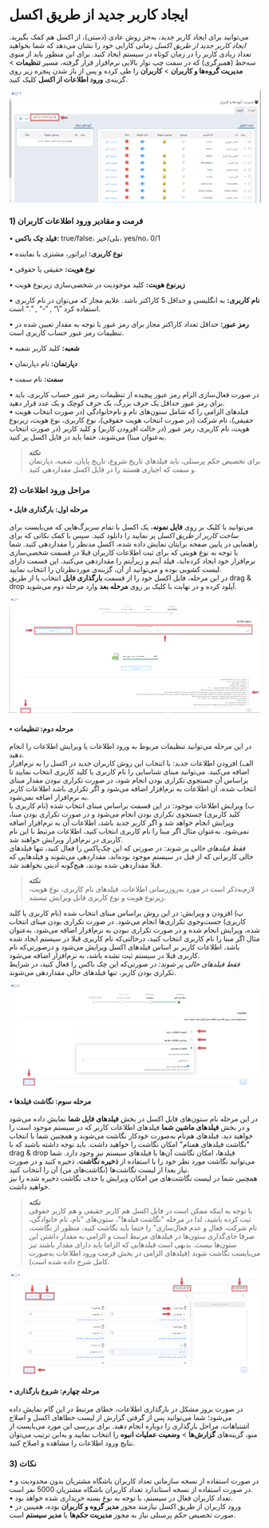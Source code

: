 # ایجاد کاربر جدید از طریق اکسل

می‌توانید برای ایجاد کاربر جدید، به‌جز روش عادی (دستی)، از اکسل هم کمک بگیرید. *ایجاد کاربر جدید از طریق اکسل* زمانی کارایی خود را نشان می‌دهد که شما بخواهید تعداد زیادی کاربر را در زمان کوتاه در سیستم ایجاد کنید. برای این منظور باید از منوی سه‌خط (همبرگری) که در سمت چپ نوار بالایی نرم‌افزار قرار گرفته، مسیر **تنظیمات** > **مدیریت گروه‌ها و کاربران** > **کاربران**  را طی کرده و پس از باز شدن پنجره زیر روی گزینه‌ی **ورود اطلاعات از اکسل** کلیک کنید.<br>

![ورود اطلاعات کاربران جدید از طریق اکسل](EnteringInformationOfNewUsersThroughExcel.png)

### 1) فرمت و مقادیر ورود اطلاعات کاربران
 
•	**فیلد چک باکس:** true/false، بلی/خیر، yes/no، 0/1

•	**نوع‌ کاربری:** اپراتور، مشتری یا نماینده 

•	**نوع هویت:** حقیقی یا حقوقی 

•	**زیرنوع هویت:** کلید موجودیت در شخصی‌سازی زیرنوع هویت

•	**نام کاربری:** به انگلیسی و حداقل 5 کاراکتر باشد. علایم مجاز که می‌توان در نام کاربری استفاده کرد ”\“ , ”-“ , ”.“ است.

•	**رمز عبور:** حداقل تعداد کاراکتر مجاز برای رمز عبور با توجه به مقدار تعیین شده در تنظیمات رمز عبور حساب کاربری است.

•	**شعبه:** کلید کاربر شعبه 

•	**دپارتمان:** نام دپارتمان 

•	**سمت:** نام سمت 

•	در صورت فعال‌سازی الزام رمز عبور پیچیده از تنظیمات رمز عبور حساب کاربری، باید برای رمز عبور حداقل یک حرف بزرگ، یک حرف کوچک و یک عدد قرار دهید.<br>
•	فیلدهای الزامی را که شامل ستون‌های نام و نام‌خانوادگی (در صورت انتخاب هویت حقیقی)، نام شرکت (در صورت انتخاب هویت حقوقی)، نوع کاربری، نوع هویت، زیرنوع هویت، نام کاربری، رمز عبور (در حالت افزودن کاربر) و کلید کاربر (در صورت انتخاب به‌عنوان مبنا) می‌شوند، حتما باید در فایل اکسل پر کنید.

> **نکته**<br>
برای تخصیص حکم پرسنلی، باید فیلدهای تاریخ شروع، تاریخ پایان، شعبه، دپارتمان و سمت که اجباری هستند را در فایل اکسل مقداردهی کنید.

### 2) مراحل ورود اطلاعات

#### • مرحله اول: بارگذاری فایل

می‌توانید با کلیک بر روی **فایل نمونه**، یک اکسل با تمام سربرگ‌هایی که می‌بایست برای *ساخت کاربر از طریق اکسل* پر نمایید را دانلود کنید. سپس با کمک نکاتی که برای راهنمایی در پایین صفحه برایتان نمایش داده شده، اکسل مدنظر را مقداردهی کنید. شما با توجه به نوع هویتی که برای ثبت اطلاعات کاربران قبلا در قسمت شخصی‌سازی نرم‌افزار خود ایجاد کرده‌اید، فیلد آیتم و زیرآیتم را مقداردهی می‌کنید. این قسمت دارای لیست کشویی بوده و می‌توانید از آن، گزینه‌ی موردنظرتان را انتخاب نمایید.<br>
در این مرحله، فایل اکسل خود را از قسمت **بارگذاری فایل** انتخاب یا از طریق drag & drop آپلود کرده و در نهایت با کلیک بر روی **مرحله بعد** وارد مرحله دوم می‌شوید. 

![فیلدهای مرحله اول ایجاد کاربر از طریق اکسل](TheFieldsOfTheFirstStageOfUserCreationThroughExcel.png)

#### • مرحله دوم: تنظیمات

در این مرحله می‌توانید تنظیمات مربوط به ورود اطلاعات یا ویرایش اطلاعات را انجام دهید.<br>
  الف) افزودن اطلاعات جدید: با انتخاب این روش کاربران جدید در اکسل را به نرم‌افزار اضافه می‌کنید. می‌توانید مبنای شناسایی را نام کاربری یا کلید کاربری انتخاب نمایید تا براساس آن جستجوی تکراری بودن انجام شود، در صورت تکراری نبودن مقدار مبنای انتخاب شده، آن اطلاعات به نر‍‌م‌افزار اضافه می‌شود و اگر تکراری باشد اطلاعات کاربر به نرم‌افزار اضافه نمی‌شود.<br>
 ب) ویرایش اطلاعات موجود: در این قسمت براساس مبنای انتخاب شده (نام کاربری یا کلید کاربری) جستجوی تکراری بودن انجام می‌شود و در صورت تکراری بودن مبنا، ویرایش انجام خواهد شد و اگر کاربر جدید باشد، اطلاعات آن به نرم‌افزار اضافه نمی‌شود. به‌عنوان مثال اگر مبنا را نام کاربری انتخاب کنید، اطلاعات مرتبط با این نام کاربری در نرم‌افزار ویرایش خواهند شد.<br>
 *فقط فیلدهای خالی پر شوند:* در صورتی که این چک‌پاکس را فعال کنید، تنها فیلدهای خالی کاربرانی که از قبل در سیستم موجود بوده‌اند، مقداردهی می‌شوند و فیلدهایی که قبلا مقداردهی شده بودند، هیچ‌گونه ادیتی نخواهند شد.

> **نکته**<br>
 لازم‌به‌ذکر است در مورد به‌روزرسانی اطلاعات، فیلدهای نام کاربری، نوع هویت، زیرنوع هویت و نوع کاربری قابل ویرایش نیستند. <br>

 پ) افزودن و ویرایش: در این روش براساس مبنای انتخاب شده (نام کاربری یا کلید کاربری) جست‌وجوی تکراری‌ها انجام می‌شود. در صورت تکراری بودن مبنای انتخاب شده، ویرایش انجام شده و در صورت تکراری نبودن به نرم‌افزار اضافه می‌شود. به‌عنوان مثال اگر مبنا را نام کاربری انتخاب کنید، درحالتی‌که نام کاربری قبلا در سیستم ایجاد شده باشد، اطلاعات کاربر بر اساس فیلدهای اکسل ویرایش می‌شود و درصورتی‌که نام کاربری قبلا در سیستم ثبت نشده باشد، به نرم‌افزار اضافه می‌شود.<br>
 *فقط فیلدهای خالی پر شوند:* در صورتی‌که این چک باکس را فعال کنید، در شرایط تکراری بودن کاربر، تنها فیلدهای خالی مقداردهی می‌شوند.
 
![فیلدهای مرحله دوم ایجاد کاربر از طریق اکسل](FieldsOfTheSecondStageOfUserCreationThroughExcel.png)

#### •  مرحله‌ سوم: نگاشت فیلدها

در این مرحله نام ستون‌های فایل اکسل در بخش **فیلدهای فایل شما**  نمایش داده می‌شود و در بخش **فیلدهای ماشین شما** فیلدهای اطلاعات کاربر که در سیستم موجود است را خواهید دید. فیلدهای هم‌نام به‌صورت خودکار نگاشت می‌شوند و همچنین شما با انتخاب "نگاشت فیلدهای همنام" امکان نگاشت را خواهید داشت. باید توجه داشته باشید که با drag & drop فیلدها، امکان نگاشت آن‌ها با فیلد‌های سیستم نیز وجود دارد.  شما می‌توانید نگاشت مورد نظر خود را با استفاده از **ذخیره نگاشت**، ذخیره کنید و در صورت نیاز بعدا از لیست نگاشت‌ها (نگاشت‌های من) آن را انتخاب کنید.<br>
همچنین شما در لیست نگاشت‌های من امکان ویرایش یا حذف نگاشت ذخیره شده را نیز خواهید داشت.<br>
> **نکته**<br>
 با توجه به اینکه ممکن است در فایل اکسل هم کاربر حقیقی و هم کاربر حقوقی ثبت کرده باشید، لذا در مرحله "نگاشت فیلدها"، ستون‌های "نام، نام خانوادگی، نام شرکت، فعال و عدم فعال‌سازی" را حتما باید نگاشت کنید، منظور از نگاشت، صرفا جای‌گذاری ستون‌ها در فیلدهای مرتبط است و الزامی به مقدار داشتن این ستون‌ها نیست. بدیهی است فیلدهایی که الزاما باید دارای مقدار باشند نیز می‌بایست نگاشت شوند (فیلدهای الزامی در بخش فرمت ورود اطلاعات به‌صورت کامل شرح داده شده است).

![فیلدهای مرحله سوم ایجاد کاربر از طریق اکسل](TheFieldsOfTheThirdStageOfUserCreatiOnThroughExcel.png)

#### • مرحله چهارم: شروع بارگذاری

در صورت بروز مشکل در بارگذاری اطلاعات، خطای مرتبط در این گام نمایش داده می‌شود؛ شما می‌توانید پس از گرفتن گزارش از لیست خطاهای اکسل و اصلاح اشتباهات، مراحل بارگذاری را دوباره انجام دهید. برای بررسی این مورد می‌بایست از منو، گزینه‌‌های **گزارش‌ها** > **وضعیت عملیات انبوه** را انتخاب نمایید و به‌این ترتیب می‌توان نتایج ورود اطلاعات را مشاهده و اصلاح کنید.

### 3) نکات
 
•	در صورت استفاده از نسخه سازمانی تعداد کاربران باشگاه مشتریان بدون محدودیت و در صورت استفاده از نسخه استاندارد تعداد کاربران باشگاه مشتریان 5000 نفر است.<br>
•	تعداد کاربران فعال در سیستم، با توجه به نوع بسته خریداری شده خواهد بود.<br>
•	ورود کاربران از طریق اکسل نیازمند مجوز **مدیر گروه و کاربران** بوده، همپنین در صورت تخصیص حکم پرسنلی نیاز به مجوز **مدیریت حکم‌ها** یا **مدیر سیستم** است.
